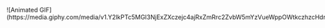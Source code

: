 <div style="display: flex; align-items: center;">
  ![Animated GIF](https://media.giphy.com/media/v1.Y2lkPTc5MGI3NjExZXczejc4ajRxZmRrc2ZvbW5mYzVueWppOWtkczhzcHdrN2g1cGVhNSZlcD12MV9pbnRlcm5hbF9naWZfYnlfaWQmY3Q9Zw/Ws6T5PN7wHv3cY8xy8/giphy.gif)
  <p>Hey there!</p>
</div>
